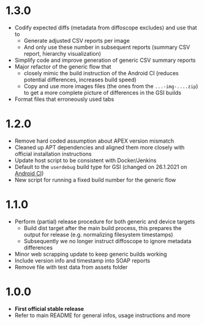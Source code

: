 
# 1.3.0

- Codify expected diffs (metadata from diffoscope excludes) and use that to
  - Generate adjusted CSV reports per image
  - And only use these number in subsequent reports (summary CSV report, hierarchy visualization)
- Simplify code and improve generation of generic CSV summary reports
- Major refactor of the generic flow that
  - closely mimic the build instruction of the Android CI (reduces potential differences, increases build speed)
  - Copy and use more images files (the ones from the `...-img-....zip`) to get a more complete picture of differences in the GSI builds
- Format files that erroneously used tabs

# 1.2.0

- Remove hard coded assumption about APEX version mismatch
- Cleaned up APT dependencies and aligned them more closely with official installation instructions
- Update host script to be consistent with Docker/Jenkins
- Default to the `userdebug` build type for GSI (changed on 26.1.2021 on [Android CI](https://ci.android.com))
- New script for running a fixed build number for the generic flow

# 1.1.0

- Perform (partial) release procedure for both generic and device targets
  - Build dist target after the main build process, this prepares the output for release (e.g. normalizing filesystem timestamps)
  - Subsequently we no longer instruct diffoscope to ignore metadata differences
- Minor web scrapping update to keep generic builds working
- Include version info and timestamp into SOAP reports
- Remove file with test data from assets folder

# 1.0.0

- **First official stable release**
- Refer to main README for general infos, usage instructions and more
